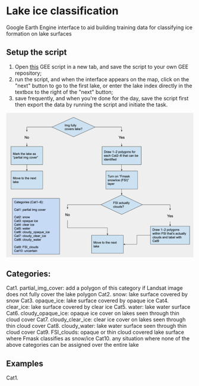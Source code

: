 # Lake ice classification
Google Earth Engine interface to aid building training data for classifying ice formation on lake surfaces

## Setup the script
1. Open [this](https://code.earthengine.google.com/b7499cdc58b6d76ffb60d1a49a6bd083) GEE script in a new tab, and save the script to your own GEE repository;
2. run the script, and when the interface appears on the map, click on the "next" button to go to the first lake, or enter the lake index directly in the textbox to the right of the "next" button;
3. save frequently, and when you're done for the day, save the script first then export the data by running the script and initiate the task.

![steps to classify lake ice](lake_ice_classification.png)

## Categories:

Cat1. partial_img_cover: add a polygon of this category if Landsat image does not fully cover the lake polygon
Cat2. snow: lake surface covered by snow
Cat3. opaque_ice: lake surface covered by opaque ice
Cat4. clear_ice: lake surface covered by clear ice
Cat5. water: lake water surface
Cat6. cloudy_opaque_ice: opaque ice cover on lakes seen through thin cloud cover
Cat7. cloudy_clear_ice: clear ice cover on lakes seen through thin cloud cover
Cat8. cloudy_water: lake water surface seen through thin cloud cover
Cat9. FSI_clouds: opaque or thin cloud covered lake surface where Fmask classifies as snow/ice
Cat10. any situation where none of the above categories can be assigned over the entire lake

## Examples

Cat1. 
